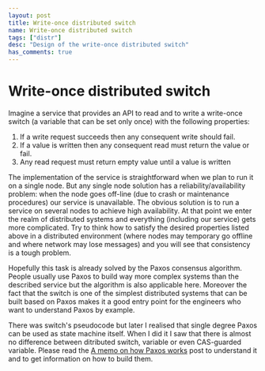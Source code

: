 ```yaml
---
layout: post
title: Write-once distributed switch
name: Write-once distributed switch
tags: ["distr"]
desc: "Design of the write-once distributed switch"
has_comments: true
---
```


<h1>Write-once distributed switch</h1>

Imagine a service that provides an API to read and to write a write-once switch (a variable that can be set only once) with the following properties:

1. If a write request succeeds then any consequent write should fail.
2. If a value is written then any consequent read must return the value or fail.
3. Any read request must return empty value until a value is written

The implementation of the service is straightforward when we plan to run it on a single node. But any single node solution has a reliability/availability problem: when the node goes off-line (due to crash or maintenance procedures) our service is unavailable. The obvious solution is to run a service on several nodes to achieve high availability. At that point we enter the realm of distributed systems and everything (including our service) gets more complicated. Try to think how to satisfy the desired properties listed above in a distributed environment (where nodes may temporary go offline and where network may lose messages) and you will see that consistency is a tough problem.

Hopefully this task is already solved by the Paxos consensus algorithm. People usually use Paxos to build way more complex systems than the described service but the algorithm is also applicable here. Moreover the fact that the switch is one of the simplest distributed systems that can be built based on Paxos makes it a good entry point for the engineers who want to understand Paxos by example.

<div class="confession">There was switch's pseudocode but later I realised that single degree Paxos can be used as state machine itself. When I did it I saw that there is almost no difference between ditributed switch, variable or even CAS-guarded variable. Please read the <a href="{% post_url 2015-09-16-how-paxos-works %}">A memo on how Paxos works</a> post to understand it and to get information on how to build them.</div>

